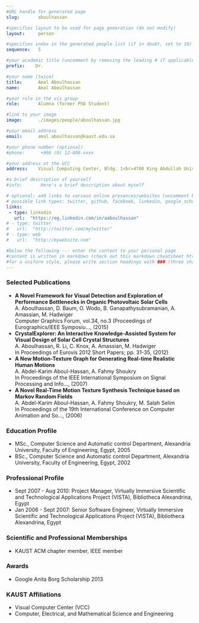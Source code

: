 ```yaml
---
#URL handle for generated page
slug:       aboulhassan

#specifies layout to be used for page generation (do not modify)
layout: 	person

#specifies index in the generated people list (if in doubt, set to 10)
sequence:	5

#your academic title (uncomment by removing the leading # if applicable)
prefix:    Dr.

#your name (twice)
title:		Amal Aboulhassan
name:       Amal Aboulhassan

#your role in the vis group
role:       Alumna (former PhD Student)

#link to your image
image:      ./images/people/aboulhassan.jpg

#your email address
email:      amal.aboulhassan@kaust.edu.sa

#your phone number (optional)
#phone:      +966 (0) 12-808-xxxx

#your address at the VCC
address:    Visual Computing Center, Bldg. 1<br>4700 King Abdullah University of Science and Technology<br>Thuwal 23955-6900, Saudi Arabia

#a brief description of yourself
#info:       Here's a brief description about myself

# optional: add links to various online presences/websites (uncomment by removing the leading # if applicable)
# possible link types: twitter, github, facebook, linkedin, google_scholar, google_plus, instagram, skype, youtube, vimeo, flickr, web (use the latter for all other link types)
links:
 - type: linkedin
   url:  "https://eg.linkedin.com/in/aaboulhassan"
# - type: twitter
#   url:  "http://twitter.com/mytwitter"
# - type: web
#   url:  "http://mywebsite.com"

#below the following --- enter the content to your personal page
#content is written in markdown (check out this markdown cheatsheet https://github.com/adam-p/markdown-here/wiki/Markdown-Cheatsheet)
#for a uniform style, please write section headings with ### (three sharps)
---
```

### Selected Publications
- **A Novel Framework for Visual Detection and Exploration of Performance Bottlenecks in Organic Photovoltaic Solar Cells**  
A. Aboulhassan, D. Baum, O. Wodo, B. Ganapathysubramanian, A. Amassian, M. Hadwiger  
Computer Graphics Forum, vol.34, no.3 (Proceedings of Eurographics/IEEE Symposiu..., (2015)
- **CrystalExplorer: An Interactive Knowledge-Assisted System for Visual Design of Solar Cell Crystal Structures**  
A. Aboulhassan, R. Li, C. Knox, A. Amassian, M. Hadwiger  
In Proceedings of Eurovis 2012 Short Papers; pp. 31-35, (2012)
- **A New Motion-Texture Graph for Generating Real-time Realistic Human Motions**  
A. Abdel-Karim Aboul-Hassan, A. Fahmy Shoukry  
In Proceedings of the IEEE International Symposium on Signal Processing and Info..., (2007)
- **A Novel Real-Time Motion Texture Synthesis Technique based on Markov Random Fields**  
A. Abdel-Karim Aboul-Hassan, A. Fahmy Shoukry, M. Salah Selim  
In Proceedings of the 19th International Conference on Computer Animation and So..., (2006)

### Education Profile
- MSc., Computer Science and Automatic control Department, Alexandria University, Faculty of Engineering, Egypt, 2005
- BSc., Computer Science and Automatic control Department, Alexandria University, Faculty of Engineering, Egypt, 2002

### Professional Profile
- Sept 2007 - Aug 2010: Project Manager, Virtually Immersive Scientific and Technological Applications Project (VISTA), Bibliotheca Alexandrina, Egypt  
- Jan 2006 - Sept 2007: Senior Software Engineer, Virtually Immersive Scientific and Technological Applications Project (VISTA), Bibliotheca Alexandrina, Egypt

### Scientific and Professional Memberships
- KAUST ACM chapter member, IEEE member

### Awards
- ​Google Anita Borg Scholarship 2013

### KAUST Affiliations
- Visual Computer Center (VCC)
- Computer, Electrical, and Mathematical Science and Engineering